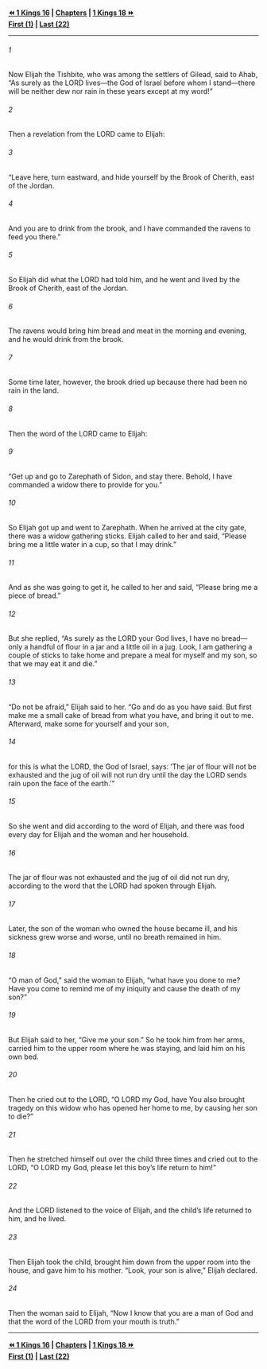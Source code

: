   
**[⏪ 1 Kings 16](./1%20Kings%2016.md) | [Chapters](./_index.md) | [1 Kings 18 ⏩](./1%20Kings%2018.md)**  
**[First (1)](./1%20Kings%201.md) | [Last (22)](./1%20Kings%2022.md)**  
  
---  
  
###### 1  
Now Elijah the Tishbite, who was among the settlers of Gilead, said to Ahab, “As surely as the LORD lives—the God of Israel before whom I stand—there will be neither dew nor rain in these years except at my word!”  
  
###### 2  
Then a revelation from the LORD came to Elijah:  
  
###### 3  
“Leave here, turn eastward, and hide yourself by the Brook of Cherith, east of the Jordan.  
  
###### 4  
And you are to drink from the brook, and I have commanded the ravens to feed you there.”  
  
###### 5  
So Elijah did what the LORD had told him, and he went and lived by the Brook of Cherith, east of the Jordan.  
  
###### 6  
The ravens would bring him bread and meat in the morning and evening, and he would drink from the brook.  
  
###### 7  
Some time later, however, the brook dried up because there had been no rain in the land.  
  
###### 8  
Then the word of the LORD came to Elijah:  
  
###### 9  
“Get up and go to Zarephath of Sidon, and stay there. Behold, I have commanded a widow there to provide for you.”  
  
###### 10  
So Elijah got up and went to Zarephath. When he arrived at the city gate, there was a widow gathering sticks. Elijah called to her and said, “Please bring me a little water in a cup, so that I may drink.”  
  
###### 11  
And as she was going to get it, he called to her and said, “Please bring me a piece of bread.”  
  
###### 12  
But she replied, “As surely as the LORD your God lives, I have no bread—only a handful of flour in a jar and a little oil in a jug. Look, I am gathering a couple of sticks to take home and prepare a meal for myself and my son, so that we may eat it and die.”  
  
###### 13  
“Do not be afraid,” Elijah said to her. “Go and do as you have said. But first make me a small cake of bread from what you have, and bring it out to me. Afterward, make some for yourself and your son,  
  
###### 14  
for this is what the LORD, the God of Israel, says: ‘The jar of flour will not be exhausted and the jug of oil will not run dry until the day the LORD sends rain upon the face of the earth.’”  
  
###### 15  
So she went and did according to the word of Elijah, and there was food every day for Elijah and the woman and her household.  
  
###### 16  
The jar of flour was not exhausted and the jug of oil did not run dry, according to the word that the LORD had spoken through Elijah.  
  
###### 17  
Later, the son of the woman who owned the house became ill, and his sickness grew worse and worse, until no breath remained in him.  
  
###### 18  
“O man of God,” said the woman to Elijah, “what have you done to me? Have you come to remind me of my iniquity and cause the death of my son?”  
  
###### 19  
But Elijah said to her, “Give me your son.” So he took him from her arms, carried him to the upper room where he was staying, and laid him on his own bed.  
  
###### 20  
Then he cried out to the LORD, “O LORD my God, have You also brought tragedy on this widow who has opened her home to me, by causing her son to die?”  
  
###### 21  
Then he stretched himself out over the child three times and cried out to the LORD, “O LORD my God, please let this boy’s life return to him!”  
  
###### 22  
And the LORD listened to the voice of Elijah, and the child’s life returned to him, and he lived.  
  
###### 23  
Then Elijah took the child, brought him down from the upper room into the house, and gave him to his mother. “Look, your son is alive,” Elijah declared.  
  
###### 24  
Then the woman said to Elijah, “Now I know that you are a man of God and that the word of the LORD from your mouth is truth.”  
  
  
---  
  
**[⏪ 1 Kings 16](./1%20Kings%2016.md) | [Chapters](./_index.md) | [1 Kings 18 ⏩](./1%20Kings%2018.md)**  
**[First (1)](./1%20Kings%201.md) | [Last (22)](./1%20Kings%2022.md)**  
  
